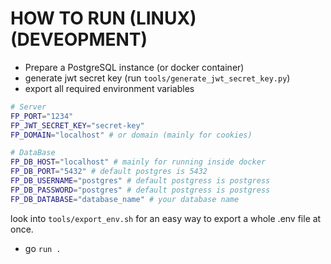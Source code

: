 # HOW TO RUN (LINUX) (DEVEOPMENT)
- Prepare a PostgreSQL instance (or docker container)
- generate jwt secret key (run `tools/generate_jwt_secret_key.py`)
- export all required environment variables
```bash
# Server
FP_PORT="1234"
FP_JWT_SECRET_KEY="secret-key"
FP_DOMAIN="localhost" # or domain (mainly for cookies)

# DataBase
FP_DB_HOST="localhost" # mainly for running inside docker
FP_DB_PORT="5432" # default postgres is 5432
FP_DB_USERNAME="postgres" # default postgress is postgress
FP_DB_PASSWORD="postgres" # default postgress is postgress
FP_DB_DATABASE="database_name" # your database name
```
look into `tools/export_env.sh` for an easy way to export a whole .env file at once.
- go `run .`

